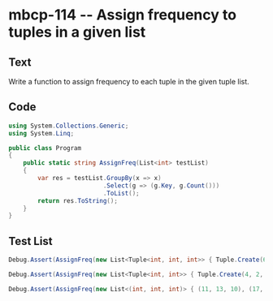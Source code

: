 # mbcp-114 -- Assign frequency to tuples in a given list

## Text

Write a function to assign frequency to each tuple in the given tuple list.

## Code

```csharp
using System.Collections.Generic;
using System.Linq;

public class Program
{
    public static string AssignFreq(List<int> testList)
    {
        var res = testList.GroupBy(x => x)
                          .Select(g => (g.Key, g.Count()))
                          .ToList();
        return res.ToString();
    }
}
```

## Test List

```csharp
Debug.Assert(AssignFreq(new List<Tuple<int, int, int>> { Tuple.Create(6, 5, 8), Tuple.Create(2, 7), Tuple.Create(6, 5, 8), Tuple.Create(6, 5, 8), Tuple.Create(9), Tuple.Create(2, 7) }) == "[(6, 5, 8, 3), (2, 7, 2), (9, 1)]");
```

```csharp
Debug.Assert(AssignFreq(new List<Tuple<int, int>> { Tuple.Create(4, 2, 4), Tuple.Create(7, 1), Tuple.Create(4, 8), Tuple.Create(4, 2, 4), Tuple.Create(9, 2), Tuple.Create(7, 1) }) == "[(4, 2, 4, 2), (7, 1, 2), (4, 8, 1), (9, 2, 1)]");
```

```csharp
Debug.Assert(AssignFreq(new List<(int, int, int)> { (11, 13, 10), (17, 21), (4, 2, 3), (17, 21), (9, 2), (4, 2, 3) }) == "[(11, 13, 10, 1), (17, 21, 2), (4, 2, 3, 2), (9, 2, 1)]");
```
